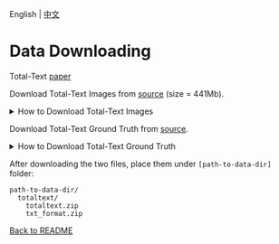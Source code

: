 English | [中文](../../cn/datasets/totaltext_CN.md)

# Data Downloading

Total-Text [paper](https://arxiv.org/abs/1710.10400)

Download Total-Text Images from [source](https://github.com/cs-chan/Total-Text-Dataset/tree/master/Dataset)  (size = 441Mb).

<details>
  <summary>How to Download Total-Text Images</summary>

   The Total-Text dataset can be downloaded at [this https URL](https://drive.google.com/file/d/1bC68CzsSVTusZVvOkk7imSZSbgD1MqK2/view?usp=sharing) (size = 441Mb).

</details>

Download Total-Text Ground Truth from [source](https://github.com/cs-chan/Total-Text-Dataset/tree/master/Groundtruth/Text).

<details>
  <summary>How to Download Total-Text Ground Truth</summary>

   The groundtruth of the Total-Text dataset can be downloaded through  [this https URL](https://drive.google.com/file/d/1v-pd-74EkZ3dWe6k0qppRtetjdPQ3ms1/view?usp=sharing) for text file format('.txt').

</details>


After downloading the two files, place them under `[path-to-data-dir]` folder:
```
path-to-data-dir/
  totaltext/
    totaltext.zip
    txt_format.zip

```

[Back to README](../../../tools/dataset_converters/README.md)
